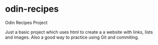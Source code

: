 # odin-recipes

Odin Recipes Project

Just a basic project which uses html to create a a website with links, lists and images. Also a good way to practice using Git and commiting.
